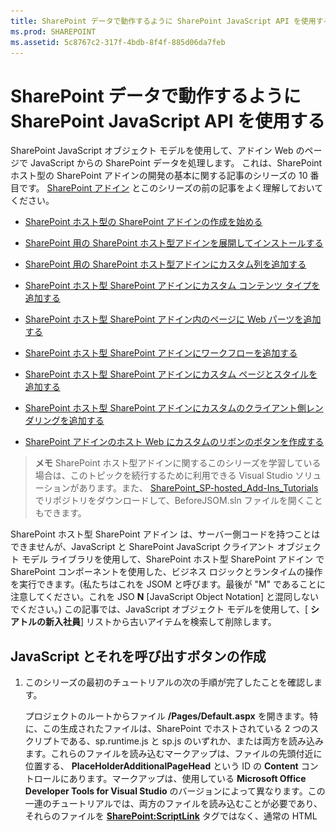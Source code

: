 ```yaml
---
title: SharePoint データで動作するように SharePoint JavaScript API を使用する
ms.prod: SHAREPOINT
ms.assetid: 5c8767c2-317f-4bdb-8f4f-885d06da7feb
---
```



# SharePoint データで動作するように SharePoint JavaScript API を使用する
SharePoint JavaScript オブジェクト モデルを使用して、アドイン Web のページで JavaScript からの SharePoint データを処理します。
これは、SharePoint ホスト型の SharePoint アドインの開発の基本に関する記事のシリーズの 10 番目です。 [SharePoint アドイン](sharepoint-add-ins.md) とこのシリーズの前の記事をよく理解しておいてください。
  
    
    


-  [SharePoint ホスト型の SharePoint アドインの作成を始める](get-started-creating-sharepoint-hosted-sharepoint-add-ins.md)
    
  
-  [SharePoint 用の SharePoint ホスト型アドインを展開してインストールする](deploy-and-install-a-sharepoint-hosted-sharepoint-add-in.md)
    
  
-  [SharePoint 用の SharePoint ホスト型アドインにカスタム列を追加する](add-custom-columns-to-a-sharepoint-hostedsharepoint-add-in.md)
    
  
-  [SharePoint ホスト型 SharePoint アドインにカスタム コンテンツ タイプを追加する](add-a-custom-content-type-to-a-sharepoint-hostedsharepoint-add-in.md)
    
  
-  [SharePoint ホスト型 SharePoint アドイン内のページに Web パーツを追加する](add-a-web-part-to-a-page-in-a-sharepoint-hosted-sharepoint-add-in.md)
    
  
-  [SharePoint ホスト型 SharePoint アドインにワークフローを追加する](add-a-workflow-to-a-sharepoint-hosted-sharepoint-add-in.md)
    
  
-  [SharePoint ホスト型 SharePoint アドインにカスタム ページとスタイルを追加する](add-a-custom-page-and-style-to-a-sharepoint-hosted-sharepoint-add-in.md)
    
  
-  [SharePoint ホスト型 SharePoint アドインにカスタムのクライアント側レンダリングを追加する](add-custom-client-side-rendering-to-a-sharepoint-hosted-sharepoint-add-in.md)
    
  
-  [SharePoint アドインのホスト Web にカスタムのリボンのボタンを作成する](create-a-custom-ribbon-button-in-the-host-web-of-a-sharepoint-add-in.md)
    
  

> **メモ**
> SharePoint ホスト型アドインに関するこのシリーズを学習している場合は、このトピックを続行するために利用できる Visual Studio ソリューションがあります。また、 [SharePoint_SP-hosted_Add-Ins_Tutorials](https://github.com/OfficeDev/SharePoint_SP-hosted_Add-Ins_Tutorials) でリポジトリをダウンロードして、BeforeJSOM.sln ファイルを開くこともできます。
  
    
    

SharePoint ホスト型 SharePoint アドイン は、サーバー側コードを持つことはできませんが、JavaScript と SharePoint JavaScript クライアント オブジェクト モデル ライブラリを使用して、SharePoint ホスト型 SharePoint アドイン で SharePoint コンポーネントを使用した、ビジネス ロジックとランタイムの操作を実行できます。(私たちはこれを JSOM と呼びます。最後が "M" であることに注意してください。これを JSO **N** [JavaScript Object Notation] と混同しないでください。) この記事では、JavaScript オブジェクト モデルを使用して、[ **シアトルの新入社員**] リストから古いアイテムを検索して削除します。
## JavaScript とそれを呼び出すボタンの作成


1. このシリーズの最初のチュートリアルの次の手順が完了したことを確認します。 
    
    プロジェクトのルートからファイル **/Pages/Default.aspx** を開きます。特に、この生成されたファイルは、SharePoint でホストされている 2 つのスクリプトである、sp.runtime.js と sp.js のいずれか、または両方を読み込みます。これらのファイルを読み込むマークアップは、ファイルの先頭付近に位置する、 **PlaceHolderAdditionalPageHead** という ID の **Content** コントロールにあります。マークアップは、使用している **Microsoft Office Developer Tools for Visual Studio** のバージョンによって異なります。この一連のチュートリアルでは、両方のファイルを読み込むことが必要であり、それらのファイルを **<SharePoint:ScriptLink>** タグではなく、通常の HTML **<script>** タグで読み込むことが必要です。 **PlaceHolderAdditionalPageHead** コントロールの中の行 `<meta name="WebPartPageExpansion" content="full" />` の *すぐ上*  に、次の行があることをご確認ください。
    


 ```
  
<script type="text/javascript" src="/_layouts/15/sp.runtime.js"></script>
<script type="text/javascript" src="/_layouts/15/sp.js"></script> 

 ```


    次いで、2 ファイルのどちらかを読み込むマークアップが他にもないかファイルを検索し、重複するマークアップを削除します。ファイルを保存して閉じます。
    
  
2. **ソリューション エクスプローラー**の **スクリプト** ノードでは、既に Add-in.js ファイルが存在する可能性があります。Add-in.js ファイルは存在しないものの、App.js がある場合は、App.js を右クリックして Add-in.js に名前を変更します。Add-in.js も App.js もない場合は、次の手順で作成します。
    
1. [ **スクリプト**] ノードを右クリックして、[ **追加**] > [ **新しい項目**] > **[Web]** を選択します。
    
  
2. [ **JavaScript ファイル**] を選択して、Add-in.js という名前にします。
    
  
3. Add-in.js がある場合は開いてコンテンツを削除します。
    
  
4. 次の行をファイルに追加します。このコードについて、以下の点に注意してください。
    
  -  `'use strict';` 行により、JavaScript で不適切なプラクティスを不注意で使用した場合に、ブラウザーの JavaScript ランタイムが例外をスローします。
    
  
  -  `clientContext` 変数は、SharePoint Web サイトを参照する **SP.ClientContext** オブジェクトを保持します。すべての JSOM コードは、この型のオブジェクトを作成またはこの型のオブジェクトへの参照を取得することで開始されます。
    
  
  -  `employeeList` 変数は、リスト インスタンス [ **シアトルの新入社員**] への参照を保持します。
    
  
  -  `completedItems` 変数は、スクリプトが削除するリストからのアイテムである、[ **オリエンテーション ステージ**] フィールドが [ **完了**] に設定されているアイテムを保持します。
    
  

 ```
  
'use strict';

var clientContext = SP.ClientContext.get_current(); 
var employeeList = clientContext.get_web().get_lists().getByTitle('New Employees In Seattle'); 
var completedItems; 
 ```

5. クライアント ブラウザーと SharePoint サーバーの間のメッセージを最小化するために、JSOM はバッチ処理システムを使用します。実際にサーバーにメッセージを送信 (および返信を受信) する関数は **SP.ClientContext.executeQueryAsync** の 1 つだけです。 **executeQueryAsync** の呼び出しの間に発生する JSOM API への呼び出しはまとめられ、次に **executeQueryAsync** が呼び出されたときに、バッチでサーバーに送信されます。ただし、オブジェクトが以前の **executeQueryAsync** の呼び出しでクライアントに渡されていないと、通常は JSOM オブジェクトのメソッドを呼び出すことができません。スクリプトはリスト上の完了した各アイテムの **SP.ListItem.deleteObject** メソッドを呼び出すので、 **executeQueryAsync** の呼び出しを 2 回行う必要があります。1 つ目は完了したリスト アイテムのコレクションを取得し、2 つ目は **deleteObject** の呼び出しをバッチ処理して、実行のためにサーバーに送信します。
    
    では、最初にサーバーからリスト アイテムを取得するメソッドを作成します。次のコードをファイルに追加します。
    


 ```
  
function purgeCompletedItems() {

   var camlQuery = new SP.CamlQuery(); 
   camlQuery.set_viewXml( 
         '<View><Query><Where><Eq>' + 
           '<FieldRef Name=\\'OrientationStage\\'/><Value Type=\\'Choice\\'>Completed</Value>' + 
         '</Eq></Where></Query></View>'); 
     completedItems = employeeList.getItems(camlQuery); 
}
 ```

6. これらの行がサーバーに送信され、そこで実行される場合、リスト アイテムのコレクションを作成しますが、スクリプトはそのコレクションをクライアントに渡す必要があります。これは、 **SP.ClientContext.load** 関数への呼び出しを使用して実行されるため、次の行をメソッドの終わりに追加します。
    
 ```
  
clientContext.load(completedItems);
 ```

7. **executeQueryAsync** の呼び出しを追加します。このメソッドには 2 つのパラメーターがあり、どちらもコールバック関数です。1 つ目は、サーバーがバッチですべてのコマンドを正常に実行する場合に動作します。2 つ目は、サーバーが何らかの理由で失敗した場合に動作します。これらの 2 つの関数は、後の手順で作成します。次の行をメソッドの終わりに追加します。
    
 ```
  clientContext.executeQueryAsync(deleteCompletedItems, onGetCompletedItemsFail);
 ```

8. 最後に、次の行をメソッドの終わりに追加します。関数を呼び出す ASP.NET ボタンに **false** を返すことにより、ASP.NET ボタンの既定の動作をキャンセルし、これによりページがリロードされます。ページをリロードすると、Add-in.js ファイルのリロードも実行されます。次にこれが `clientContext` オブジェクトを再初期化します。このリロードが、 **executeQueryAsync** が要求を送信するタイミングと、SharePoint サーバーが応答を返すタイミングの間で完了した場合、元の `clientContext` オブジェクトは応答を処理するために存在していません。関数は、成功または失敗のいずれのコールバックも実行されず停止します (正確な動作は、ブラウザーに応じて異なります)。
    
 ```
  return false;
 ```

9. 次の関数  `deleteCompletedItems` をファイル追加します。これは、 `purgeCompletedItems` 関数が成功している場合に動作する関数です。このコードについて、以下の点に注意してください。
    
  - **SP.ListItem.get_id** メソッドは、リスト アイテムの ID を返します。配列の各アイテムは、 **SP.ListItem** オブジェクトです。
    
  
  - **SP.List.getItemById** メソッドは、指定された ID の **SP.ListItem** オブジェクトを返します。
    
  
  - **SP.ListItem.deleteObject** メソッドは、 **executeQueryAsync** が呼び出されたときにサーバー上で削除されるリスト アイテムをマークします。
    
  
  - リスト アイテムは、サーバーから配列に送信されるコレクションからコピーしてからでなければ、削除できません。スクリプトが 各アイテムに対して **deleteObject** メソッドを **while** ループで直接呼び出した場合、JavaScript は 列挙の処理が行われている間に、コレクションの長さが変更されていることを通知するエラーをスローします。アイテムは **deleteObject** の呼び出しがまとめられてサーバーに送信されるまでどこからも削除されないため、エラー メッセージがそのまま当てはまるわけではありません。しかし、JSOM は、サーバーで発生する例外のスローを最小限にするよう設計されています (コレクションの反復処理の間、コードはコレクションのサイズを変更しません)。ただし、配列は固定サイズであるため、アイテム上で **deleteObject** を呼び出すと、アイテムがリストから削除されますが、配列のサイズを変更することはありません。
    
  

 ```
  function deleteCompletedItems() {

    var itemArray = new Array();
    var listItemEnumerator = completedItems.getEnumerator();

    while (listItemEnumerator.moveNext()) {
        var item = listItemEnumerator.get_current();
        itemArray.push(item);
    }

    var i;
    for (i = 0; i < itemArray.length; i++) {
        employeeList.getItemById(itemArray[i].get_id()).deleteObject();
    }

    clientContext.executeQueryAsync(onDeleteCompletedItemsSuccess, onDeleteCompletedItemsFail);
}
 ```

10. 次の関数  `onDeleteCompletedItemsSuccess` をファイルに追加します。これは、完了したアイテムが正常に削除された場合 (またはリストに完了したアイテムがない場合) に動作する関数です。2 行目の `location.reload(true);` は、ページをサーバーからリロードします。これは、ページのリスト ビュー Web パーツが、ページの更新まで引き続き完了したアイテムを表示するので便利です。(Add-in.js ファイルもリロードされますが、これは実行継続中の JavaScript 関数を中断する方法で動作するわけではないため、問題が発生しません。
    
 ```
  
function onDeleteCompletedItemsSuccess() {
    alert('Completed orientations have been deleted.');
    location.reload(true);
}
 ```

11. 次の 2 つの callback-on-failure 関数をファイルに追加します。
    
 ```
  
// Failure callbacks

function onGetCompletedItemsFail(sender, args) {
    alert('Unable to get completed items. Error:' + args.get_message() + '\\n' + args.get_stackTrace());
}

function onDeleteCompletedItemsFail(sender, args) {
    alert('Unable to delete completed items. Error:' + args.get_message() + '\\n' + args.get_stackTrace());
}
 ```

12. default.aspx ファイルを開き、ID **PlaceHolderMain** を持つ **asp:Content** 要素を検索します。
    
  
13. **WebPartPages:WebPartZone** 要素と最初の 2 つの **asp:Hyperlink** 要素の間に次のマークアップを追加します。 **OnClientClick** ハンドラーの値は、 `purgeCompletedItems()` ではなく `return purgeCompletedItems()` です。関数から返される `false` は、ページをリロードしないよう ASP.NET に通知します。
    
 ```HTML
  
<p><asp:Button runat="server" OnClientClick="return purgeCompletedItems()"
  ID="purgecompleteditemsbutton" Text="Purge Completed Items" /></p>
 ```

14. プロジェクトを Visual Studio で再構築します。
    
  
15. アドインをテストしながらリスト アイテムの [ **オリエンテーション ステージ**] を [完了] に手動で設定する必要を最小限にするには、(リスト テンプレート **NewEmployeeOrientation** の elements.xml ではなく) リスト インスタンス **NewEmployeesInSeattle** の elements.xml ファイルを開き、マークアップ `<Field Name="OrientationStage">Completed</Field>` を 1 つ以上の **Row** 要素の最後の子として追加します。
    
    **Rows** 要素は、次の例のようになります。
    


 ```
  
<Rows>
  <Row>
    <Field Name="Title">Tom Higginbotham</Field>
    <Field Name="Division">Manufacturing</Field>
    <Field Name="OrientationStage">Completed</Field>
  </Row>
  <Row>
    <Field Name="Title">Satomi Hayakawa</Field>
    <Field Name="OrientationStage">Completed</Field>
  </Row>
  <Row>
    <Field Name="Title">Cassi Hicks</Field>
  </Row>
  <Row>
    <Field Name="Title">Lertchai Treetawatchaiwong</Field>
  </Row>
</Rows>
 ```


## アドインを実行してテストする


  
    
    

1. デバッグするときに Visual Studio が使用するブラウザーのポップアップを有効にします。
    
  
2. F5 キーを使用して、アドインを展開して実行します。Visual Studio が、テスト用 SharePoint サイトにアドインを一時的にインストールして、すぐにアドインを実行します。
    
  
3. アドインのホームページが開き、[ **オリエンテーション ステージ**] が [ **完了**] のアイテムが 1 つ以上リストにあります。
    
   **完了したアイテムの削除前のリスト**

  

     ![2 つのアイテムが「完了」に設定されている「オリエンテーション ステージ」列がある「シアトルの新入社員」一覧。この一覧の下に「完了したアイテムの消去」というラベルのボタンがあります。](images/e5e4eef8-a218-4797-aabc-c52adbd2d96d.PNG)
  

  

  
4. アドインの開始ページが完全に読み込まれたら、[ **完了したアイテムの消去**] ボタンを選択します。操作が成功した (失敗のメッセージが表示されない) 場合、すべての [ **完了**] のアイテムが削除され、 **完了したオリエンテーションが削除された**ことを示すポップアップ メッセージ ボックスが表示されます。
    
  
5. ポップアップを閉じるとページがリロードされ、[ **完了**] のアイテムはリスト ビューの Web パーツに表示されなくなります。
    
   **完了したアイテムの削除後のリスト**

  

     ![前より 2 つアイテムが少なく、「オリエンテーション ステージ」が「完了」に設定されているアイテムがない「シアトルの新入社員」一覧。](images/a0330fad-1473-4fde-9df2-8be0b37df1a1.PNG)
  

  

  
6. デバッグ セッションを終了するには、ブラウザー ウィンドウを閉じるか、Visual Studio でデバッグを停止します。F5 を押すたびに、Visual Studio は以前のバージョンのアドインを取り消し、最新のアドインをインストールします。
    
  
7. このアドインおよび他の記事の Visual Studio ソリューションを操作し、それが終了したら前回のアドインを取り消すとよいでしょう。 **ソリューション エクスプローラー**のプロジェクトを右クリックして、[ **取り消し**] を選択します。
    
  

## 
<a name="Nextsteps"> </a>

このシリーズの次の記事では、ホスト Web の SharePoint データを操作するアドイン Web のページに JavaScript を追加します。 [アドイン Web で JavaScript からのホスト Web データを使って作業する](work-with-host-web-data-from-javascript-in-the-add-in-web.md)
  
    
    

